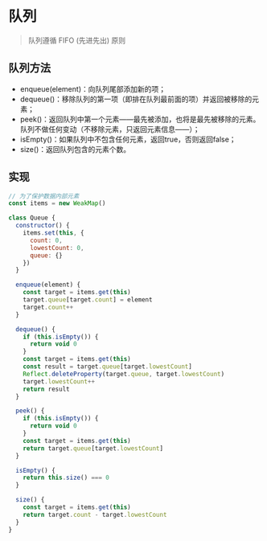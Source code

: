 # 队列
> 队列遵循 FIFO (先进先出) 原则

## 队列方法
- enqueue(element)：向队列尾部添加新的项；
- dequeue()：移除队列的第一项（即排在队列最前面的项）并返回被移除的元素；
- peek()：返回队列中第一个元素——最先被添加，也将是最先被移除的元素。队列不做任何变动（不移除元素，只返回元素信息——）；
- isEmpty()：如果队列中不包含任何元素，返回true，否则返回false；
- size()：返回队列包含的元素个数。

## 实现
```javascript
// 为了保护数据内部元素
const items = new WeakMap()

class Queue {
  constructor() {
    items.set(this, {
      count: 0, 
      lowestCount: 0,
      queue: {}
    })
  }

  enqueue(element) {
    const target = items.get(this)
    target.queue[target.count] = element
    target.count++
  }

  dequeue() {
    if (this.isEmpty()) {
      return void 0
    }
    const target = items.get(this)
    const result = target.queue[target.lowestCount]
    Reflect.deleteProperty(target.queue, target.lowestCount)
    target.lowestCount++
    return result
  }

  peek() {
    if (this.isEmpty()) {
      return void 0
    }
    const target = items.get(this)
    return target.queue[target.lowestCount]
  }

  isEmpty() {
    return this.size() === 0
  }

  size() {
    const target = items.get(this)
    return target.count - target.lowestCount
  }
}
```